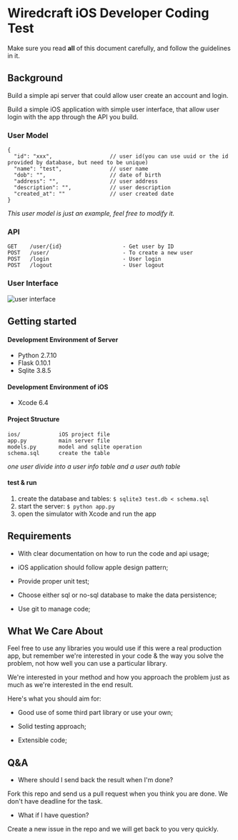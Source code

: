 # Wiredcraft iOS Developer Coding Test

Make sure you read **all** of this document carefully, and follow the guidelines in it.

## Background

Build a simple api server that could allow user create an account and login.

Build a simple iOS application with simple user interface, that allow user login with the app through the API you build.

### User Model

```
{
  "id": "xxx",                  // user id(you can use uuid or the id provided by database, but need to be unique)
  "name": "test",               // user name
  "dob": "",                    // date of birth
  "address": "",                // user address
  "description": "",            // user description
  "created_at": ""              // user created date
}
```
*This user model is just an example, feel free to modify it.*

### API

```
GET    /user/{id}                   - Get user by ID
POST   /user/                       - To create a new user
POST   /login                       - User login
POST   /logout                      - User logout
```

### User Interface
![user interface](https://cloud.githubusercontent.com/assets/914595/9623682/f22d8f4c-5176-11e5-88fb-133828455702.jpg)

## Getting started

#### Development Environment of Server

* Python 2.7.10
* Flask 0.10.1
* Sqlite 3.8.5

#### Development Environment of iOS

* Xcode 6.4

#### Project Structure

```
ios/            iOS project file
app.py          main server file
models.py       model and sqlite operation
schema.sql      create the table
```

*one user divide into a user info table and a user auth table*

#### test & run

1. create the database and tables: `$ sqlite3 test.db < schema.sql`
2. start the server: `$ python app.py`
3. open the simulator with Xcode and run the app

## Requirements

- With clear documentation on how to run the code and api usage;

- iOS application should follow apple design pattern;

- Provide proper unit test;

- Choose either sql or no-sql database to make the data persistence;

- Use git to manage code;


## What We Care About

Feel free to use any libraries you would use if this were a real production app, but remember we're interested in your code & the way you solve the problem, not how well you can use a particular library.

We're interested in your method and how you approach the problem just as much as we're interested in the end result.

Here's what you should aim for:

- Good use of some third part library or use your own;

- Solid testing approach;

- Extensible code;

## Q&A

* Where should I send back the result when I'm done?

Fork this repo and send us a pull request when you think you are done. We don't have deadline for the task.

* What if I have question?

Create a new issue in the repo and we will get back to you very quickly.


